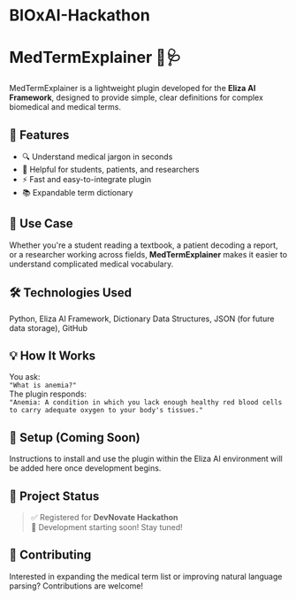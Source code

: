 # BIOxAI-Hackathon
# MedTermExplainer 🧬🩺

MedTermExplainer is a lightweight plugin developed for the **Eliza AI Framework**, designed to provide simple, clear definitions for complex biomedical and medical terms.

## 🚀 Features

- 🔍 Understand medical jargon in seconds
- 🧠 Helpful for students, patients, and researchers
- ⚡ Fast and easy-to-integrate plugin
- 📚 Expandable term dictionary

## 📌 Use Case

Whether you're a student reading a textbook, a patient decoding a report, or a researcher working across fields, **MedTermExplainer** makes it easier to understand complicated medical vocabulary.

## 🛠️ Technologies Used

Python, Eliza AI Framework, Dictionary Data Structures, JSON (for future data storage), GitHub

## 💡 How It Works

You ask:  
`"What is anemia?"`  
The plugin responds:  
`"Anemia: A condition in which you lack enough healthy red blood cells to carry adequate oxygen to your body's tissues."`

## 🔧 Setup (Coming Soon)

Instructions to install and use the plugin within the Eliza AI environment will be added here once development begins.

## 📁 Project Status

> ✅ Registered for **DevNovate Hackathon**  
> 🔧 Development starting soon! Stay tuned!

## 🤝 Contributing

Interested in expanding the medical term list or improving natural language parsing? Contributions are welcome!



